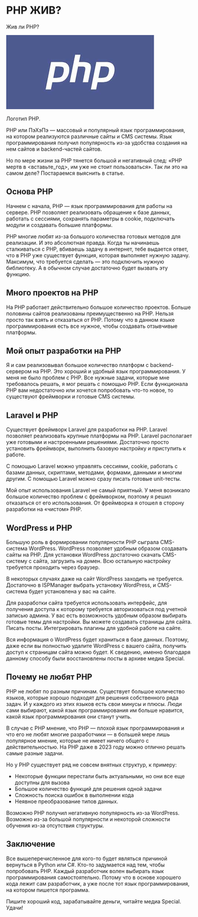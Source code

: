 # PHP ЖИВ?

<div class="subtitle">Жив ли PHP?</div>

![Alt](cap.jpg)

<div class="subtitle">Логотип PHP.</div>

PHP или ПэХэПэ — массовый и популярный язык программирования, на котором реализуются различные сайты и CMS системы. Язык
программирования получил популярность из-за удобства создания на нем сайтов и backend-частей сайтов.

Но по мере жизни за PHP тянется большой и негативный след: «PHP мертв в &lt;вставьте_год&gt;, им уже не стоит пользоваться».
Так ли это на самом деле? Постараемся выяснить в статье.

## Основа PHP

Начнем с начала, PHP — язык программирования для работы на сервере. PHP позволяет реализовать обращение к базе
данных, работать с сессиями, сохранять параметры в cookie, подключать модули и создавать большие платформы.

PHP многие любят из-за большого количества готовых методов для реализации. И это абсолютная правда. Когда ты
начинаешь сталкиваться с PHP, вбиваешь задачу в интернет, тебе выдается ответ, что в PHP уже существует функция,
которая выполняет нужную задачу. Максимум, что требуется сделать — это подключить нужную библиотеку. А в обычном
случае достаточно будет вызвать эту функцию.

## Много проектов на PHP

На PHP работает действительно большое количество проектов. Больше половины сайтов реализованы преимущественно на
PHP. Нельзя просто так взять и отказаться от PHP. Потому что в данном языке программирования есть все нужное, чтобы
создавать отзывчивые платформы.

## Мой опыт разработки на PHP

Я и сам реализовывал большое количество платформ с backend-сервером на PHP. Это хороший и удобный язык
программирования. У меня не было проблем с PHP. Все нужные задачи, которые мне требовалось решать, я мог решать с
помощью PHP. Если функционала PHP вам недостаточно или хочется попробовать что-то новое, то существуют фреймворки и
готовые CMS системы.

## Laravel и PHP

Существует фреймворк Laravel для разработки на PHP. Laravel позволяет реализовать крупные платформы на PHP. Laravel
располагает уже готовыми и настроенными решениями. Достаточно просто установить фреймворк, выполнить базовую
настройку и приступить к работе.

С помощью Laravel можно управлять сессиями, cookie, работать с базами данных, скриптами, методами, формами, данными
и многим другим. С помощью Laravel можно сразу писать готовые unit-тесты.

Мой опыт использования Laravel не самый приятный. У меня возникало большое количество проблем с фреймворком, поэтому
я решил отказаться от его использования. От фреймворка я отошел в сторону разработки на «чистом» PHP.

## WordPress и PHP

Большую роль в формировании популярности PHP сыграла CMS-система WordPress. WordPress позволяет удобным образом
создавать сайты на PHP. Для установки WordPress достаточно скачать CMS-систему с сайта, загрузить на домен. Всю
остальную настройку требуется проходить через браузер.

В некоторых случаях даже на сайт WordPress заходить не требуется. Достаточно в ISPManager выбрать установку
WordPress, и CMS-система будет установлена у вас на сайте.

Для разработки сайта требуется использовать интерфейс, для получения доступа к которому требуется авторизоваться под
учетной записью админа. У вас есть возможность удобным образом выбирать готовые темы для настройки. Вы можете
создавать страницы для сайта. Писать посты. Интегрировать плагины для удобной работе на сайте.

Вся информация о WordPress будет храниться в базе данных. Поэтому, даже если вы полностью удалите WordPress с вашего
сайта, получить доступ к страницам сайта можно будет. К сведению, именно благодаря данному способу были
восстановлены посты в архиве медиа Special.

## Почему не любят PHP

PHP не любят по разным причинам. Существует большое количество языков, которые хорошо подходят для решения
собственного ряда задач. И у каждого из этих языков есть свои минусы и плюсы. Люди сами выбирают, какой язык
программирования им больше нравится, какой язык программирования они станут учить.

В случае с PHP мнение, что PHP — плохой язык программирования и что его не любят многие разработчики — в большей
мере лишь популярное мнение, которые не имеет ничего общего с действительностью. На PHP даже в 2023 году можно
отлично решать самые разные задачи.

Но у PHP существует ряд не совсем внятных структур, к примеру:

- Некоторые функции перестали быть актуальными, но они все еще доступны для вызова
- Большое количество функций для решения одной задачи
- Сложность поиска ошибок в выполнении кода
- Неявное преобразование типов данных.

Возможно PHP получил негативную популярность из-за WordPress. Возможно из-за большой популярности и некоторой
сложности обучения из-за отсутствия структуры.

## Заключение

Все вышеперечисленное для кого-то будет являться причиной вернуться в Python или C#. Кто-то задумается над тем,
чтобы попробовать PHP. Каждый разработчик волен выбирать язык программирования самостоятельно. Потому что в основе
хорошего кода лежит сам разработчик, а уже после тот язык программирования, на котором пишется программа.

Пишите хороший код, зарабатывайте деньги, читайте медиа Special. Удачи!
